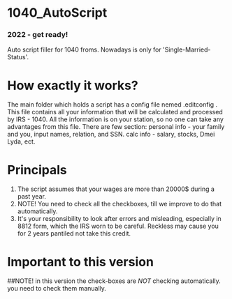 # 1040_AutoScript

### 2022 - get ready!
Auto script filler for 1040 froms. Nowadays is only for 
'Single-Married-Status'.


#  How exactly it works?
The main folder which holds a script has a config file nemed .editconfig . 
This file contains all your information that will be calculated
and processed by IRS - 1040. All the information is on your station, so no
one can take any advantages from this file.
There are few section:
personal info - your family and you, input names, relation, and SSN.
calc info - salary, stocks, Dmei Lyda, ect.



#  Principals

1. The script assumes that your wages are more than 20000$ during a past year.
2. NOTE! You need to check all the checkboxes, till we improve to do that automatically.
3. It's your responsibility to look after errors and misleading, especially in 8812 form,
    which the IRS worn to be careful. Reckless may cause you for 2 years pantiled not
    take this credit.


# Important to this version

##NOTE! in this version the check-boxes are *NOT*   checking automatically.
you need to check them manually.